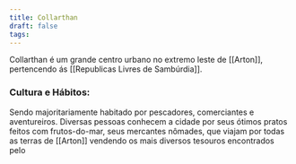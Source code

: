 ```yaml
---
title: Collarthan
draft: false
tags:
---
```

Collarthan é um grande centro urbano no extremo leste de [[Arton]], pertencendo ás [[Republicas Livres de Sambúrdia]].

### Cultura e Hábitos:

Sendo majoritariamente habitado por pescadores, comerciantes e aventureiros. Diversas pessoas conhecem a cidade por seus ótimos pratos feitos com frutos-do-mar, seus mercantes nômades, que viajam por todas as terras de [[Arton]] vendendo os mais diversos tesouros encontrados pelo 